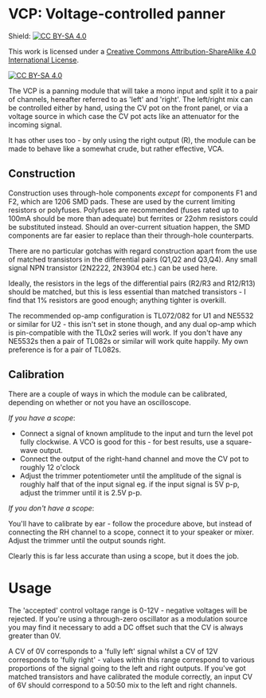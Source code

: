# VCP: Voltage-controlled panner

Shield: [![CC BY-SA 4.0][cc-by-sa-shield]][cc-by-sa]

This work is licensed under a
[Creative Commons Attribution-ShareAlike 4.0 International License][cc-by-sa].

[![CC BY-SA 4.0][cc-by-sa-image]][cc-by-sa]

[cc-by-sa]: http://creativecommons.org/licenses/by-sa/4.0/
[cc-by-sa-image]: https://licensebuttons.net/l/by-sa/4.0/88x31.png
[cc-by-sa-shield]: https://img.shields.io/badge/License-CC%20BY--SA%204.0-lightgrey.svg

The VCP is a panning module that will take a mono input and split it to a pair of channels, hereafter referred to as 'left' and 'right'. The left/right mix can be controlled either by hand, using the CV pot on the front panel, or via a voltage source in which case the CV pot acts like an attenuator for the incoming signal.

It has other uses too - by only using the right output (R), the module can be made to behave like a somewhat crude, but rather effective, VCA.

## Construction

Construction uses through-hole components _except_ for components F1 and F2, which are 1206 SMD pads. These are used by the current limiting resistors or polyfuses. Polyfuses are recommended (fuses rated up to 100mA should be more than adequate) but ferrites or 22ohm resistors could be substituted instead. Should an over-current situation happen, the SMD components are far easier to replace than their through-hole counterparts.

There are no particular gotchas with regard construction apart from the use of matched transistors in the differential pairs (Q1,Q2 and Q3,Q4). Any small signal NPN transistor (2N2222, 2N3904 etc.) can be used here.

Ideally, the resistors in the legs of the differential pairs (R2/R3 and R12/R13) should be matched, but this is less essential than matched transistors - I find that 1% resistors are good enough; anything tighter is overkill.

The recommended op-amp configuration is TL072/082 for U1 and NE5532 or similar for U2 - this isn't set in stone though, and any dual op-amp which is pin-compatible with the TL0x2 series will work. If you don't have any NE5532s then a pair of TL082s or similar will work quite happily. My own preference is for a pair of TL082s.

## Calibration
There are a couple of ways in which the module can be calibrated, depending on whether or not you have an oscilloscope.

*If you have a scope*:

- Connect a signal of known amplitude to the input and turn the level pot fully clockwise. A VCO is good for this - for best results, use a square-wave output.
- Connect the output of the right-hand channel and move the CV pot to roughly 12 o'clock
- Adjust the trimmer potentiometer until the amplitude of the signal is roughly half that of the input signal eg. if the input signal is 5V p-p, adjust the trimmer until it is 2.5V p-p.

*If you don't have a scope*:

You'll have to calibrate by ear - follow the procedure above, but instead of connecting the RH channel to a scope, connect it to your speaker or mixer. Adjust the trimmer until the output sounds right.

Clearly this is far less accurate than using a scope, but it does the job.

# Usage
The 'accepted' control voltage range is 0-12V - negative voltages will be rejected. If you're using a through-zero oscillator as a modulation source you may find it necessary to add a DC offset such that the CV is always greater than 0V. 

A CV of 0V corresponds to a 'fully left' signal whilst a CV of 12V corresponds to 'fully right' - values within this range correspond to various proportions of the signal going to the left and right outputs. If you've got matched transistors and have calibrated the module correctly, an input CV of 6V should correspond to a 50:50 mix to the left and right channels.
